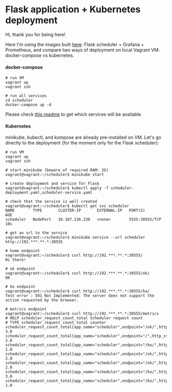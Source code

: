 # Flask application + Kubernetes deployment

Hi, thank you for being here!

Here I'm using the images built [here](https://github.com/tkrishtop/flask-scheduler):
Flask scheduler + Grafana + Prometheus, and compare two ways of 
deployment on local Vagrant VM: docker-compose vs kubernetes.

#### docker-compose

```shell
# run VM
vagrant up
vagrant ssh

# run all services
cd scheduler
docker-compose up -d
```

Please check [this readme](https://github.com/tkrishtop/flask-scheduler/blob/master/README.md)
to get which services will be available.

#### Kubernetes

minikube, kubectl, and kompose are already pre-installed on VM.
Let's go directly to the deployment (for the moment only for the Flask scheduler):

```shell
# run VM
vagrant up
vagrant ssh

# start minikube (beware of required RAM: 2G)
vagrant@vagrant:~/scheduler$ minikube start

# create deployment and service for Flask
vagrant@vagrant:~/scheduler$ kubectl apply -f scheduler-deployment.yaml,scheduler-service.yaml

# check that the service is well created 
vagrant@vagrant:~/scheduler$ kubectl get svc scheduler
NAME        TYPE       CLUSTER-IP       EXTERNAL-IP   PORT(S)          AGE
scheduler   NodePort   10.107.236.230   <none>        5555:30555/TCP   10s

# get an url to the service
vagrant@vagrant:~/scheduler$ minikube service --url scheduler
http://192.***.**.*:30555

# home endpoint
vagrant@vagrant:~/scheduler$ curl http://192.***.**.*:30555/
Hi there!

# ok endpoint
vagrant@vagrant:~/scheduler$ curl http://192.***.**.*:30555/ok/
OK

# ko endpoint
vagrant@vagrant:~/scheduler$ curl http://192.***.**.*:30555/ko/
Test error : 501 Not Implemented: The server does not support the action requested by the browser.

# metrics endpoint
vagrant@vagrant:~/scheduler$ curl http://192.***.**.*:30555/metrics
# HELP scheduler_request_count_total Scheduler request count
# TYPE scheduler_request_count_total counter
scheduler_request_count_total{app_name="scheduler",endpoint="/ok/",http_status="204",method="GET"} 3.0
scheduler_request_count_total{app_name="scheduler",endpoint="/",http_status="200",method="GET"} 2.0
scheduler_request_count_total{app_name="scheduler",endpoint="/ko/",http_status="504",method="GET"} 1.0
scheduler_request_count_total{app_name="scheduler",endpoint="/ok/",http_status="202",method="GET"} 2.0
scheduler_request_count_total{app_name="scheduler",endpoint="/ok/",http_status="201",method="GET"} 2.0
scheduler_request_count_total{app_name="scheduler",endpoint="/ko/",http_status="502",method="GET"} 3.0
scheduler_request_count_total{app_name="scheduler",endpoint="/ko/",http_status="503",method="GET"} 1.0
```

